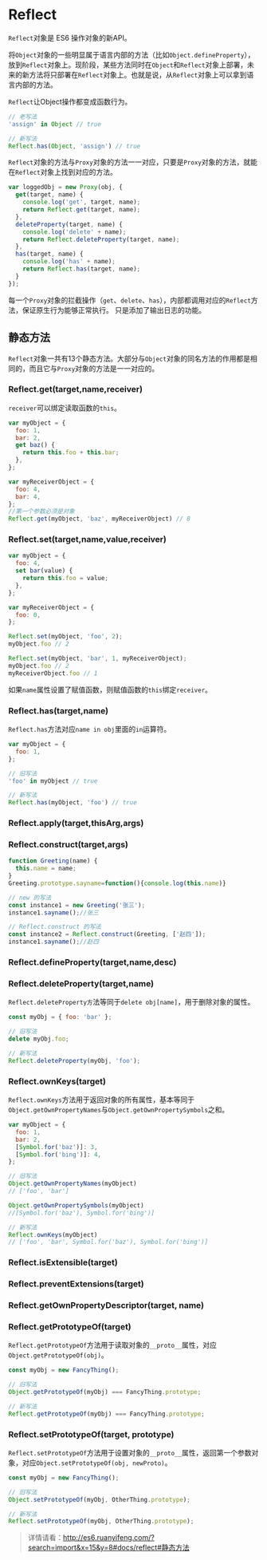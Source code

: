 # Reflect

`Reflect`对象是 ES6 操作对象的新API。

将`Object`对象的一些明显属于语言内部的方法（比如`Object.defineProperty`），放到`Reflect`对象上。现阶段，某些方法同时在`Object`和`Reflect`对象上部署，未来的新方法将只部署在`Reflect`对象上。也就是说，从`Reflect`对象上可以拿到语言内部的方法。

 `Reflect`让Object操作都变成函数行为。

```js
// 老写法
'assign' in Object // true

// 新写法
Reflect.has(Object, 'assign') // true
```

`Reflect`对象的方法与`Proxy`对象的方法一一对应，只要是`Proxy`对象的方法，就能在`Reflect`对象上找到对应的方法。

```js
var loggedObj = new Proxy(obj, {
  get(target, name) {
    console.log('get', target, name);
    return Reflect.get(target, name);
  },
  deleteProperty(target, name) {
    console.log('delete' + name);
    return Reflect.deleteProperty(target, name);
  },
  has(target, name) {
    console.log('has' + name);
    return Reflect.has(target, name);
  }
});
```

每一个`Proxy`对象的拦截操作（`get`、`delete`、`has`），内部都调用对应的`Reflect`方法，保证原生行为能够正常执行。
只是添加了输出日志的功能。

## 静态方法

`Reflect`对象一共有13个静态方法。大部分与`Object`对象的同名方法的作用都是相同的，而且它与`Proxy`对象的方法是一一对应的。

### Reflect.get(target,name,receiver)

`receiver`可以绑定读取函数的`this`。

```js
var myObject = {
  foo: 1,
  bar: 2,
  get baz() {
    return this.foo + this.bar;
  },
};

var myReceiverObject = {
  foo: 4,
  bar: 4,
};
//第一个参数必须是对象
Reflect.get(myObject, 'baz', myReceiverObject) // 8
```

### Reflect.set(target,name,value,receiver)

```js
var myObject = {
  foo: 4,
  set bar(value) {
    return this.foo = value;
  },
};

var myReceiverObject = {
  foo: 0,
};

Reflect.set(myObject, 'foo', 2);
myObject.foo // 2

Reflect.set(myObject, 'bar', 1, myReceiverObject);
myObject.foo // 2
myReceiverObject.foo // 1
```

如果`name`属性设置了赋值函数，则赋值函数的`this`绑定`receiver`。

### Reflect.has(target,name)

`Reflect.has`方法对应`name in obj`里面的`in`运算符。

```js
var myObject = {
  foo: 1,
};

// 旧写法
'foo' in myObject // true

// 新写法
Reflect.has(myObject, 'foo') // true
```

### Reflect.apply(target,thisArg,args)
### Reflect.construct(target,args)

```js
function Greeting(name) {
  this.name = name;
}
Greeting.prototype.sayname=function(){console.log(this.name)}

// new 的写法
const instance1 = new Greeting('张三');
instance1.sayname();//张三

// Reflect.construct 的写法
const instance2 = Reflect.construct(Greeting, ['赵四']);
instance1.sayname();//赵四
```
### Reflect.defineProperty(target,name,desc)
### Reflect.deleteProperty(target,name)

`Reflect.deleteProperty方`法等同于`delete obj[name]`，用于删除对象的属性。

```js
const myObj = { foo: 'bar' };

// 旧写法
delete myObj.foo;

// 新写法
Reflect.deleteProperty(myObj, 'foo');
```

### Reflect.ownKeys(target)

`Reflect.ownKeys`方法用于返回对象的所有属性，基本等同于`Object.getOwnPropertyNames`与`Object.getOwnPropertySymbols`之和。

```js
var myObject = {
  foo: 1,
  bar: 2,
  [Symbol.for('baz')]: 3,
  [Symbol.for('bing')]: 4,
};

// 旧写法
Object.getOwnPropertyNames(myObject)
// ['foo', 'bar']

Object.getOwnPropertySymbols(myObject)
//[Symbol.for('baz'), Symbol.for('bing')]

// 新写法
Reflect.ownKeys(myObject)
// ['foo', 'bar', Symbol.for('baz'), Symbol.for('bing')]
```
### Reflect.isExtensible(target)
### Reflect.preventExtensions(target)
### Reflect.getOwnPropertyDescriptor(target, name)
### Reflect.getPrototypeOf(target)

`Reflect.getPrototypeOf`方法用于读取对象的`__proto__`属性，对应`Object.getPrototypeOf(obj)`。

```js
const myObj = new FancyThing();

// 旧写法
Object.getPrototypeOf(myObj) === FancyThing.prototype;

// 新写法
Reflect.getPrototypeOf(myObj) === FancyThing.prototype;
```
### Reflect.setPrototypeOf(target, prototype)

`Reflect.setPrototypeOf`方法用于设置对象的`__proto__`属性，返回第一个参数对象，对应`Object.setPrototypeOf(obj, newProto)`。

```js
const myObj = new FancyThing();

// 旧写法
Object.setPrototypeOf(myObj, OtherThing.prototype);

// 新写法
Reflect.setPrototypeOf(myObj, OtherThing.prototype);

```

>详情请看：http://es6.ruanyifeng.com/?search=import&x=15&y=8#docs/reflect#静态方法
